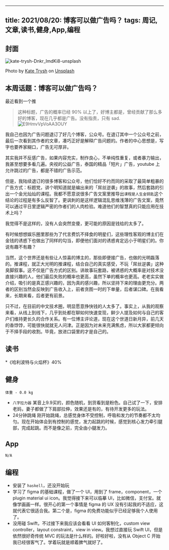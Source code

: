 
---
title: 2021/08/20: 博客可以做广告吗？
tags: 周记,文章,读书,健身,App,编程
---
## 封面
![kate-trysh-Dnkr_lmdKi8-unsplash](https://user-images.githubusercontent.com/12655367/130206663-d8e909d7-3ee3-458f-a04f-45a38633a251.jpg)

Photo by <a href="https://unsplash.com/@katetrysh?utm_source=unsplash&utm_medium=referral&utm_content=creditCopyText">Kate Trysh</a> on <a href="https://unsplash.com/s/photos/advertising?utm_source=unsplash&utm_medium=referral&utm_content=creditCopyText">Unsplash</a>
  
## 本周话题：博客可以做广告吗？
最近看到一个推
>这种标题，广告的概率已经 90% 以上了，好博主都是，曾经贡献了那么多好的博客，现在几乎都是广告。没有指责，只有 sad.
![E9HmvVpVoAA3OUY](https://user-images.githubusercontent.com/12655367/130199352-a91bac52-29ac-46e1-bb28-0ed981b3c26e.jpeg)

我自己也因为广告问题退订了好几个博客，公众号。在退订其中一个公众号之前，最后一次看到其作者的文章，凑巧正好是解释广告问题的。作者的中心思想是，写字也要养家糊口，广告无可厚非。

其实我并不反感广告，如果内容充实，制作良心，不单纯性重复，或者暴力输出，我甚至想要多看几遍。央视的公益广告，泰国的精品「短片」广告，youtube 上允许跳过的广告，都是不错的广告示范。

但是，我陆续退订的很多博客和公众号，他们恰好不约而同的采取了最简单粗暴的广告方式：标题党，讲个明知道就是编出来的「屌丝逆袭」的故事，然后套路的引出一个金光灿灿的课程。我都不愿意说很多广告文案里推导出`课程是人生金钥匙`这个结论的过程是有多么反智了。更讽刺的是这样逻辑混乱思维浅薄的广告文案，竟然可以通过平日里逻辑严密的作者们的人肉检验。难道他们的智慧真的只能应用在技术上吗？

我觉得不是这样的，没有人会突然变傻，更可能的原因是钱给的太多了。

有时候想想娱乐圈里那些为了代言费饥不择食的明星们，这些理性客观的博主们在金钱的诱惑下也做出了同样的勾当，即便他们面对的诱惑肯定远小于明星们的。你说有趣不有趣？

当然，这个世界还是有些让人惊喜的博主的，那些即便接广告，也做的光明磊落的。推课程，就正大光明的推课程，结合自己的真实感受，不玩「屌丝逆袭」这种臭脚叙事。这不仅是广告方式的区别。讲故事玩套路，被诱惑的大概率是对技术没直接兴趣的人，他们最后失败的概率也更高，虽然下单的概率也更高。老老实实做介绍，吸引的是真正感兴趣的，因为真的感兴趣，所以坚持下来的理由更充分。两者的区别当然会反映到广告收入上，前者贪图一时的下单量，后者谋口碑。在我看来，长期来看，后者更有前景。

只不过，在目前的中文技术圈，明显愿意挣快钱的人太多了。事实上，从我的观察来看，从线上到线下，几乎到处都在聊如何快速变现，鲜少人提及如何与自己的客户们维持更长久的合作关系。有一位博主评论道，现在这个世道日新月异，前几天的香饽饽，可能很快就就无人问津。正是因为对未来充满焦虑，所以大家都更倾向于不择手段的收割。毕竟，放进口袋里的才是自己的。

## 读书
*《哈利波特与火焰杯》40%

## 健身
`体重 - 0.0 kg`
* `八字拉力器`
某音上9.9买的，颜色随机，到货看到是粉色。自己试了一下，安排老妈，妻子都做了下肩部拉伸，效果还是有的，有待开发更多的玩法。
* 24分钟跳绳
刚开始跳绳，总感觉身体不受控制，呼吸和发力的节奏都不太均匀。现在开始体会到有控制的感觉，发力起跳的时候，感觉到核心发力牵引腿部，完成起跳。而不是像之前，完全由小腿发力。
## App
`N/A`
## 编程
* 安装了 `haskell`，还没开始玩
* 学习了 figma 的基础课程，做了一个 UI，用到了 frame，component，一个 plugin material ui icon。我觉得接下来可以临摹 UI，比如微信，支付宝。就像学画画一样。很开心的第一个事情是 figma 的 UX 没有引起我的不适应，这就代表它很适合我。第二个是，figma 的免费功能似乎已经足够我个人使用了。 
* 没用碰 Swift，不过接下来我应该会看看 UI 如何客制化，custom view controller，layout constraint，view in view。我想过直接玩 Swift UI，但是依然很好奇传统 MVC 的玩法是什么样的。好啦好啦，没有从 Object C 开始我已经很客气了。学着玩就是顺着脾气就好了。
